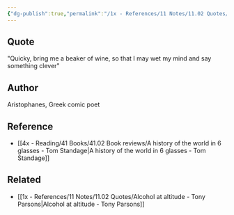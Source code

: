 ```yaml
---
{"dg-publish":true,"permalink":"/1x - References/11 Notes/11.02 Quotes/Bring me a beaker of wine that I may wet my mind - Aritophanes/","title":"Bring me a beaker of wine that I may wet my mind - Aritophanes","noteIcon":"","created":"2023-08-21T13:57:49.295+03:00","updated":"2024-02-14T20:18:46.551+03:00"}
---
```



## Quote
"Quicky, bring me a beaker of wine, so that I may wet my mind and say something clever"

## Author
Aristophanes, Greek comic poet

## Reference
- [[4x - Reading/41 Books/41.02 Book reviews/A history of the world in 6 glasses - Tom Standage\|A history of the world in 6 glasses - Tom Standage]]

## Related
- [[1x - References/11 Notes/11.02 Quotes/Alcohol at altitude - Tony Parsons\|Alcohol at altitude - Tony Parsons]]
